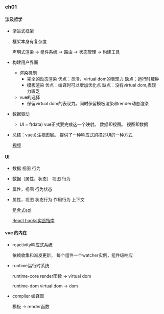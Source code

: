 ### ch01

#### 涉及哲学

- 渐进式框架

  框架本身有复杂度

  声明式渲染 -> 组件系统 -> 路由 -> 状态管理 -> 构建工具

- 构建用户界面

  - 渲染机制
    - 完全的动态渲染  优点：灵活，virtual dom的表现力 缺点：运行时臃肿
    - 模板渲染 优点：编译时可以增加优化点 缺点：没有virtual dom,表现力匮乏
  - vue的选择
    - 保留virtual dom的表现力。同时保留模板渲染和render动态渲染

- 数据驱动

  - UI = f(data)   vue正式要完成这一个映射。 数据即视图。 视图即数据

- 总结：vue关注视图层。 提供了一种响应式的描述UI的一种方式

  [视频](https://www.bilibili.com/video/BV134411c7Sk)

#### UI

- 数据 视图  行为

- 数据（属性，状态） 视图  行为

- 属性，视图  行为状态 

- 属性，视图  状态行为 作用行为 上下文

  [组合式api](https://v3.cn.vuejs.org/guide/composition-api-introduction.html#%E4%BB%A3%E7%A0%81%E7%BB%84%E7%BB%87)

  [React hooks实战指南](https://www.bilibili.com/video/BV1Ge411W7Ra)

#### vue 的内在

- reactivity响应式系统

  依赖收集和派发更新， 每个组件一个watcher实例，组件级响应

- runtime运行时系统

  runtime-core   render函数 -> virtual dom

  runtime-dom   virtual dom -> dom

- complier 编译器

  模板 -> render函数

